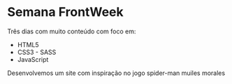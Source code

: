 # Semana FrontWeek

<p>Três dias com muito conteúdo com foco em: </p>

<ul>
  <li>HTML5</li>
  <li>CSS3 - SASS</li>
  <li>JavaScript</li>
</ul>


<p>Desenvolvemos um site com inspiração no jogo spider-man muiles morales</p>

